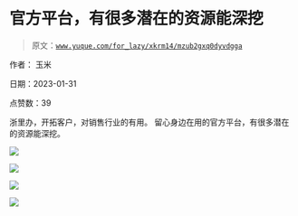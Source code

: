 # 官方平台，有很多潜在的资源能深挖

> 原文：[`www.yuque.com/for_lazy/xkrm14/mzub2gxq0dyvdgga`](https://www.yuque.com/for_lazy/xkrm14/mzub2gxq0dyvdgga)

作者： 玉米 

日期：2023-01-31 

点赞数：39 

浙里办，开拓客户，对销售行业的有用。 留心身边在用的官方平台，有很多潜在的资源能深挖。 

![](img/06b2a76084f220e5509c664ec6140ab4.png)  

![](img/34fbb536270f520e6fccc69cbcd91883.png)  

![](img/8e18d9a941b5a42a670e87f365e55b51.png)  

![](img/c209edb5c8f2f555c3dbb495be3be82e.png)  

